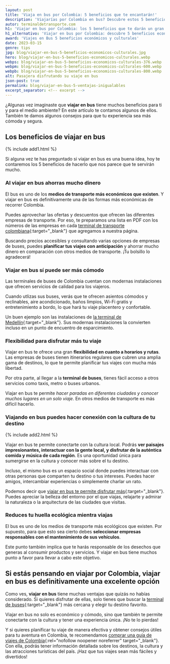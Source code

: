 ```yaml
---
layout: post
title: 'Viaja en bus por Colombia: 5 beneficios que te encantarán!'
description: 'Viajarías por Colombia en bus? Descubre estos 5 beneficios de hacerlo: * comodidad * flexibilidad * seguridad * conexión cultural * cuidado del planeta'
autor: terminaldetransporte.com
h1: 'Viajar en bus por Colombia: los 5 beneficios que te darán un gran viaje'
h1_alternativo: 'Viajar en bus por Colombia: descubre 5 beneficios económicos y culturales'
award: 'Viajes en Bus 5 beneficios económicos y culturales'
date: 2023-03-15
genre: tips
jpg: blog/viajar-en-bus-5-beneficios-economicos-culturales.jpg
hero: blog/viajar-en-bus-5-beneficios-economicos-culturales.webp
webps: blog/viajar-en-bus-5-beneficios-economicos-culturales-376.webp
webpm: blog/viajar-en-bus-5-beneficios-economicos-culturales-600.webp
webpb: blog/viajar-en-bus-5-beneficios-economicos-culturales-800.webp
alt: Pasajera disfrutando su viaje en bus
json-post: true
permalink: blog/viajar-en-bus-5-ventajas-inigualables
excerpt_separator: <!-- excerpt -->
---
```

¿Algunas vez imaginaste que **viajar en bus** tiene muchos beneficios para ti y para el medio ambiente? En este artículo te contamos algunos de ellos. También te damos algunos consejos para que tu experiencia sea más cómoda y segura.
<!-- excerpt -->

## Los beneficios de viajar en bus

{% include add1.html %}

Si alguna vez te has preguntado si viajar en bus es una buena idea, hoy te contaremos los 5 beneficios de hacerlo que nos parece que te servirán mucho.

### Al viajar en bus ahorras mucho dinero

El bus es uno de los **medios de transporte más económicos que existen**. Y viajar en bus es definitivamente una de las formas más económicas de recorrer Colombia.

Puedes aprovechar las ofertas y descuentos que ofrecen las diferentes empresas de transporte. Por eso, te preparamos una lista en PDF con los números de las empresas en cada [terminal de transporte colombiana]({{'terminales-de-colombia'|relative_url}} "Terminales de transporte Colombianas"){:target="_blank"} que agregamos a nuestra página.

Buscando precios accesibles y consultando varias opciones de empresas de buses, puedes **planificar tus viajes con anticipación** y ahorrar mucho dinero en comparación con otros medios de transporte. ¡Tu bolsillo lo agradecerá!

### Viajar en bus sí puede ser más cómodo

Las terminales de buses de Colombia cuentan con modernas instalaciones que ofrecen servicios de calidad para los viajeros.

Cuando utlizas sus buses, verás que te ofrecen asientos cómodos y reclinables, aire acondicionado, baños limpios, Wi-Fi gratis y entretenimiento a bordo, lo que hará tu viaje placentero y confortable.

Un buen ejemplo son las instalaciones de [la terminal de Medellín]({{'terminal-de-medellin'|relative_url}} "Terminal de transporte de Medellín"){:target="_blank"}. Sus modernas instalaciones la convierten incluso en un punto de encuentro de esparcimiento.

### Flexibilidad para disfrutar más tu viaje

Viajar en bus te ofrece una gran **flexibilidad en cuanto a horarios y rutas**. Las empresas de buses tienen itinerarios regulares que cubren una amplia gama de destinos, lo que te permite planificar tus viajes con mucha más libertad.

Por otra parte, al llegar a la **terminal de buses**, tienes fácil acceso a otros servicios como taxis, metro o buses urbanos.

Viajar en bus te permite *hacer paradas en diferentes ciudades y conocer muchos lugares en un solo viaje*. En otros medios de transporte es más difícil hacerlo.

### Viajando en bus puedes hacer conexión con la cultura de tu destino

{% include add2.html %}

Viajar en bus te permite conectarte con la cultura local. Podrás **ver paisajes impresionantes, interactuar con la gente local, y disfrutar de la auténtica comida y música de cada región**. Es una oportunidad única para sumergirse en la cultura y conocer más sobre el tu destino.

Incluso, el mismo bus es un espacio social donde puedes interactuar con otras personas que comparten tu destino o tus intereses. Puedes hacer amigos, intercambiar experiencias o simplemente charlar un rato.

Podemos decir que [viajar en bus te permite disfrutar más]({{'blog/viajes-en-bus-7-consejos-para-disfrutar-al-maximo-tu-trayecto'|relative_url}} "Aprende a disfrutar tu viaje en bus"){:target="_blank"}. Puedes apreciar la belleza del entorno por el que viajas, relajarte y admirar la naturaleza o la arquitectura de las ciudades que visitas.

### Reduces tu huella ecológica mientra viajas

El bus es uno de los medios de transporte más ecológicos que existen. Por supuesto, para que esto sea cierto debes **seleccionar empresas responsables con el mantenimiento de sus vehículos**.

Este punto también implica que te harás responsable de los desechos que generas al consumir productos y servicios. Y viajar en bus tiene muchos punto a favor para llevar a cabo este objetivo.

## Si estás pensando en viajar por Colombia, viajar en bus es definitivamente una excelente opción

Como ves, **viajar en bus** tiene muchas ventajas que quizás no habías considerado. Si quieres disfrutar de ellas, solo tienes que buscar la [terminal de buses]({{'terminales-de-colombia'|relative_url}} "Terminales de transporte Colombianas"){:target="_blank"} más cercana y elegir tu destino favorito.

Viajar en bus no solo es económico y cómodo, sino que también te permite conectarte con la cultura y tener una experiencia única. ¡No te lo pierdas!

Y si quieres planificar tu viaje de manera efectiva y obtener consejos útiles para tu aventura en Colombia, te recomendamos [comprar una guía de viajes de Colombia](https://go.hotmart.com/M80153395U "Comprar la guía turística de Colombia."){:rel="nofollow noopener noreferrer" target="_blank"}. Con ella, podrás tener información detallada sobre los destinos, la cultura y las atracciones turísticas del país. ¡Haz que tus viajes sean más fáciles y divertidos!
